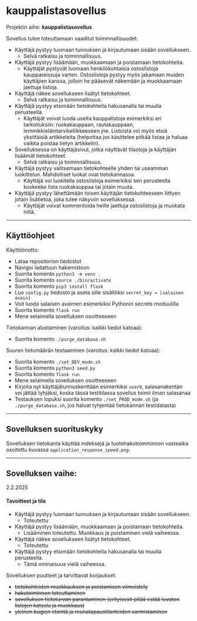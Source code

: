 # kauppalistasovellus
Projektin aihe: <b>kauppalistasovellus</b>

Sovellus tulee toteuttamaan vaaditut toiminnallisuudet:

<ul>
    <li>
        Käyttäjä pystyy luomaan tunnuksen ja kirjautumaan sisään sovellukseen.
        <ul>
        <li>
            Selvä ratkaisu ja toiminnallisuus.
        </li>
        </ul>
    </li>
    <li>
        Käyttäjä pystyy lisäämään, muokkaamaan ja poistamaan tietokohteita.
        <ul>
            <li>
                Käyttäjät pystyvät luomaan henkilökohtaisia ostoslistoja kauppareissuja varten. Ostoslistoja pystyy myös jakamaan muiden käyttäjien kanssa, jolloin he pääsevät näkemään ja muokkaamaan jaettuja listoja.
            </li>
        </ul>
    </li>
    <li>
        Käyttäjä näkee sovellukseen lisätyt tietokohteet.
        <ul>
            <li>
                Selvä ratkaisu ja toiminnallisuus.
            </li>
        </ul>
    </li>
    <li>
        Käyttäjä pystyy etsimään tietokohteita hakusanalla tai muulla perusteella.
        <ul>
            <li>
                Käyttäjät voivat luoda useita kauppalistoja esimerkiksi eri tarkoituksiin: ruokakauppaan, rautakauppaan, lemmikkieläintarvikeliikkeeseen jne. Listoista voi myös etsiä yksittäisiä artikkeleita (helpottaa jos käsittelee pitkää listaa ja haluaa vaikka poistaa tietyn artikkelin).
            </li>
        </ul>
    </li>
    <li>
        Sovelluksessa on käyttäjäsivut, jotka näyttävät tilastoja ja käyttäjän lisäämät tietokohteet.
        <ul>
            <li>
                Selvä ratkaisu ja toiminnallisuus.
            </li>
        </ul>
    </li>
    <li>
        Käyttäjä pystyy valitsemaan tietokohteelle yhden tai useamman luokittelun. Mahdolliset luokat ovat tietokannassa.
        <ul>
            <li>
                Käyttäjä voi luokitella ostoslistoja esimerkiksi sen perusteella koskeeko lista ruokakauppaa tai jotain muuta.
            </li>
        </ul>
    </li>
    <li>
        Käyttäjä pystyy lähettämään toisen käyttäjän tietokohteeseen liittyen jotain lisätietoa, joka tulee näkyviin sovelluksessa.
        <ul>
            <li>
                Käyttäjät voivat kommentoida heille jaettuja ostoslistoja ja muokata niitä.
            </li>
        </ul>
    </li>
</ul>

<hr>
<h2><b>Käyttöohjeet</b></h2>
<p>Käyttöönotto:</p>
<ul>
<li>Lataa repositorion tiedostot</li>
<li>Navigoi ladattuun hakemistoon</li>
<li>Suorita komento <code>python3 -m venv .</code></li>
<li>Suorita komento <code>source ./bin/activate</code></li>
<li>Suorita komento <code>pip3 install flask</code></li>
<li>Luo <code>config.py</code> tiedosto ja aseta sille sisällöksi <code>secret_key = [salainen avain]</code></li>
<li>Voit luoda salaisen avaimen esimerkiksi Pythonin secrets moduulilla</li>
<li>Suorita komento <code>flask run</code></li>
<li>Mene selaimella sovelluksen osoitteeseen</li>
</ul>

<p>Tietokannan alustaminen (varoitus: kaikki tiedot katoaa):</p>
<ul>
<li>Suorita komento <code>./purge_database.sh</code></li>
</ul>

<p>Suuren tietomäärän testaaminen (varoitus: kaikki tiedot katoaa):</p>
<ul>
<li>Suorita komento <code>./set_DEV_mode.sh</code></li>
<li>Suorita komento <code>python3 seed.py</code></li>
<li>Suorita komento <code>flask run</code></li>
<li>Mene selaimella sovelluksen osoitteeseen</li>
<li>Kirjoita nyt käyttäjätunnuskenttään esimerkiksi <code>user9</code>, salasanakentän voi jättää tyhjäksi, koska tässä testitilassa sovellus toimii ilman salasanaa</li>
<li>Testauksen lopuksi suorita komento <code>./set_PROD_mode.sh</code> (ja <code>./purge_database.sh</code>, jos haluat tyhjentää tietokannan testidatasta)</li>
</ul>

<hr>
<h2><b>Sovelluksen suorituskyky</b></h2>
<p>Sovelluksen tietokanta käyttää indeksejä ja tuotehakutoimminnon vasteaika osoitettu kuvassa <i><code>application_response_speed.png</code></i>.</p>

<hr>
<h2><b>Sovelluksen vaihe:</b></h2>
2.2.2025
<br>
<h4>Tavoitteet ja tila</h4>
<ul>
    <li>
        Käyttäjä pystyy luomaan tunnuksen ja kirjautumaan sisään sovellukseen.
        <ul><li>
            Toteutettu
        </ul></li>
    </li>
    <li>
        Käyttäjä pystyy lisäämään, muokkaamaan ja poistamaan tietokohteita.
        <ul><li>
            Lisääminen toteutettu. Muokkaus ja poistaminen vielä vaiheessa.
        </ul></li>
    </li>
    <li>
        Käyttäjä näkee sovellukseen lisätyt tietokohteet.
        <ul><li>
            Toteutettu
        </ul></li>
    </li>
    <li>
        Käyttäjä pystyy etsimään tietokohteita hakusanalla tai muulla perusteella.
        <ul><li>
            Tämä ominaisuus vielä vaiheessa.
        </ul></li>
    </li>
</ul>

Sovelluksen puutteet ja tarvittavat korjaukset:
<ul>
    <li><s>tietokohteiden muokkauksen ja poistamisen viimeistely</s></li>
    <li><s>hakutoiminnon toteuttaminen</s></li>
    <li><s>sovelluksen tietoturvan parantaminen (erityisesti pitää estää luvaton listojen katselu ja muokkaus)</s></li>
    <li><s>yleinen bugien etsintä ja reunatapaustilanteiden varmistaminen</s></li>
</ul>
